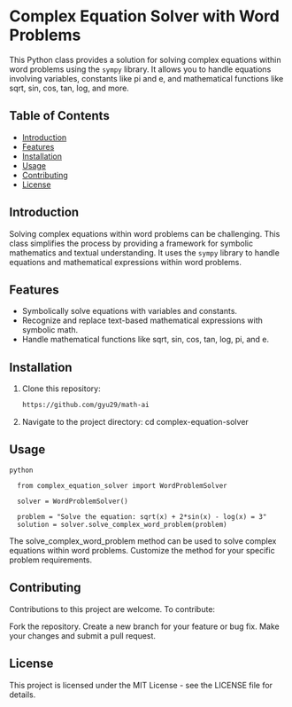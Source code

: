 # Complex Equation Solver with Word Problems

This Python class provides a solution for solving complex equations within word problems using the `sympy` library. It allows you to handle equations involving variables, constants like pi and e, and mathematical functions like sqrt, sin, cos, tan, log, and more.

## Table of Contents
- [Introduction](#introduction)
- [Features](#features)
- [Installation](#installation)
- [Usage](#usage)
- [Contributing](#contributing)
- [License](#license)

## Introduction

Solving complex equations within word problems can be challenging. This class simplifies the process by providing a framework for symbolic mathematics and textual understanding. It uses the `sympy` library to handle equations and mathematical expressions within word problems.

## Features

- Symbolically solve equations with variables and constants.
- Recognize and replace text-based mathematical expressions with symbolic math.
- Handle mathematical functions like sqrt, sin, cos, tan, log, pi, and e.

## Installation

1. Clone this repository:

   ```bash
   https://github.com/gyu29/math-ai

2. Navigate to the project directory:
   cd complex-equation-solver

## Usage 
   ```python```
   
      from complex_equation_solver import WordProblemSolver  

      solver = WordProblemSolver()  

      problem = "Solve the equation: sqrt(x) + 2*sin(x) - log(x) = 3"  
      solution = solver.solve_complex_word_problem(problem) 

The solve_complex_word_problem method can be used to solve complex equations within word problems. Customize the method for your specific problem requirements.  

## Contributing  
Contributions to this project are welcome. To contribute:

Fork the repository.
Create a new branch for your feature or bug fix.
Make your changes and submit a pull request.

## License  
This project is licensed under the MIT License - see the LICENSE file for details.
